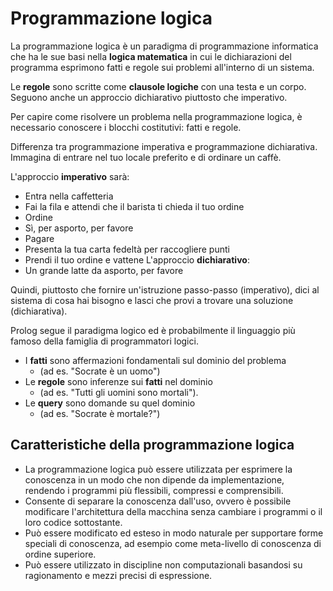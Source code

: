# Programmazione logica

La programmazione logica è un paradigma di programmazione informatica che ha le sue basi nella **logica matematica** in cui le dichiarazioni del programma esprimono fatti e regole sui problemi all'interno di un sistema. 

Le **regole** sono scritte come **clausole logiche** con una testa e un corpo. Seguono anche un approccio dichiarativo piuttosto che imperativo. 

Per capire come risolvere un problema nella programmazione logica, è necessario conoscere i blocchi costitutivi: fatti e regole.

Differenza tra programmazione imperativa e programmazione dichiarativa.
Immagina di entrare nel tuo locale preferito e di ordinare un caffè.

L'approccio **imperativo** sarà:
* Entra nella caffetteria
* Fai la fila e attendi che il barista ti chieda il tuo ordine
* Ordine
* Sì, per asporto, per favore
* Pagare
* Presenta la tua carta fedeltà per raccogliere punti
* Prendi il tuo ordine e vattene
L'approccio **dichiarativo**:
* Un grande latte da asporto, per favore

Quindi, piuttosto che fornire un'istruzione passo-passo (imperativo), dici al sistema di cosa hai bisogno e lasci che provi a trovare una soluzione (dichiarativa).

Prolog segue il paradigma logico ed è probabilmente il linguaggio più famoso della famiglia di programmatori logici.


* I **fatti** sono affermazioni fondamentali sul dominio del problema 
  * (ad es. "Socrate è un uomo")
* Le **regole** sono inferenze sui **fatti** nel dominio 
  * (ad es. "Tutti gli uomini sono mortali").
* Le **query** sono domande su quel dominio 
  * (ad es. "Socrate è mortale?")

## Caratteristiche della programmazione logica
* La programmazione logica può essere utilizzata per esprimere la conoscenza in un modo che non dipende da implementazione, rendendo i programmi più flessibili, compressi e comprensibili.
* Consente di separare la conoscenza dall'uso, ovvero è possibile modificare l'architettura della macchina senza cambiare i programmi o il loro codice sottostante.
* Può essere modificato ed esteso in modo naturale per supportare forme speciali di conoscenza, ad esempio come meta-livello di conoscenza di ordine superiore.
* Può essere utilizzato in discipline non computazionali basandosi su ragionamento e mezzi precisi di espressione.